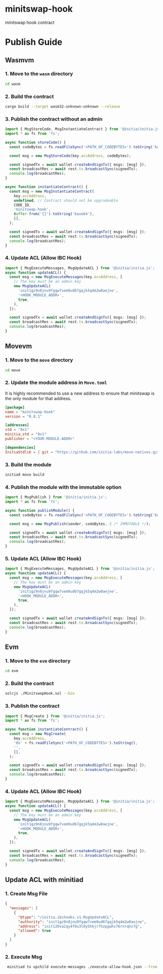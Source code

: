 # minitswap-hook

minitswap hook contract

# Publish Guide

## Wasmvm

### 1. Move to the `wasm` directory

```bash
cd wasm
```

### 2. Build the contract

```bash
cargo build --target wasm32-unknown-unknown --release
```

### 3. Publish the contract without an admin

```typescript
import { MsgStoreCode, MsgInstantiateContract } from '@initia/initia.js';
import * as fs from 'fs';

async function storeCode() {
  const codeBytes = fs.readFileSync('<PATH_OF_CODEBYTES>').toString('base64'); // get .wasm file

  const msg = new MsgStoreCode(key.accAddress, codeBytes);

  const signedTx = await wallet.createAndSignTx({ msgs: [msg] });
  const broadcastRes = await rest.tx.broadcastSync(signedTx);
  console.log(broadcastRes);
}

async function instantiateContract() {
  const msg = new MsgInstantiateContract(
    key.accAddress,
    undefined, // Contract should not be upgradeable
    CODE_ID,
    'minitswap-hook',
    Buffer.from('{}').toString('base64'),
    [],
  );

  const signedTx = await wallet.createAndSignTx({ msgs: [msg] });
  const broadcastRes = await rest.tx.broadcastSync(signedTx);
  console.log(broadcastRes);
}
```

### 4. Update ACL (Allow IBC Hook)

```typescript
import { MsgExecuteMessages, MsgUpdateACL } from '@initia/initia.js';
async function updateACL() {
  const msg = new MsgExecuteMessages(key.accAddress, [
    // The key must be an admin key
    new MsgUpdateACL(
      'init1gz9n8jnu9fgqw7vem9ud67gqjk5q4m2w0aejne',
      '<HOOK_MODULE_ADDR>',
      true,
    ),
  ]);

  const signedTx = await wallet.createAndSignTx({ msgs: [msg] });
  const broadcastRes = await rest.tx.broadcastSync(signedTx);
  console.log(broadcastRes);
}
```

## Movevm

### 1. Move to the `move` directory

```bash
cd move
```

### 2. Update the module address in `Move.toml`

It is highly recommended to use a new address to ensure that minitswap is the only module for that address.

```toml
[package]
name = "minitswap-hook"
version = "0.0.1"

[addresses]
std = "0x1"
minitia_std = "0x1"
publisher = "<YOUR-MODULE-ADDR>"

[dependencies]
InitiaStdlib = { git = "https://github.com/initia-labs/move-natives.git", subdir = "initia_stdlib", rev = "0a6aa67b41087c56b6fe7ae54e75c0ecceb388a8" }
```

### 3. Build the module

```bash
initiad move build
```

### 4. Publish the module with the immutable option

```typescript
import { MsgPublish } from '@initia/initia.js';
import * as fs from 'fs';

async function publishModule() {
  const codeBytes = fs.readFileSync('<PATH_OF_CODEBYTES>').toString('base64'); // get .mv file

  const msg = new MsgPublish(sender, codeBytes, 2 /* IMMUTABLE */);

  const signedTx = await wallet.createAndSignTx({ msgs: [msg] });
  const broadcastRes = await rest.tx.broadcastSync(signedTx);
  console.log(broadcastRes);
}
```

### 5. Update ACL (Allow IBC Hook)

```typescript
import { MsgExecuteMessages, MsgUpdateACL } from '@initia/initia.js';
async function updateACL() {
  const msg = new MsgExecuteMessages(key.accAddress, [
    // The key must be an admin key
    new MsgUpdateACL(
      'init1gz9n8jnu9fgqw7vem9ud67gqjk5q4m2w0aejne',
      '<HOOK_MODULE_ADDR>',
      true,
    ),
  ]);

  const signedTx = await wallet.createAndSignTx({ msgs: [msg] });
  const broadcastRes = await rest.tx.broadcastSync(signedTx);
  console.log(broadcastRes);
}
```

## Evm

### 1. Move to the `evm` directory

```bash
cd evm
```

### 2. Build the contract

```bash
solcjs ./MinitswapHook.sol --bin
```

### 3. Publish the contract

```typescript
import { MsgCreate } from '@initia/initia.js';
import * as fs from 'fs';

async function instantiateContract() {
  const msg = new MsgCreate(
    key.accAddress,
    '0x' + fs.readFileSync('<PATH_OF_CODEBYTES>').toString(),
    '',
    [],
  );

  const signedTx = await wallet.createAndSignTx({ msgs: [msg] });
  const broadcastRes = await rest.tx.broadcastSync(signedTx);
  console.log(broadcastRes);
}
```

### 4. Update ACL (Allow IBC Hook)

```typescript
import { MsgExecuteMessages, MsgUpdateACL } from '@initia/initia.js';
async function updateACL() {
  const msg = new MsgExecuteMessages(key.accAddress, [
    // The key must be an admin key
    new MsgUpdateACL(
      'init1gz9n8jnu9fgqw7vem9ud67gqjk5q4m2w0aejne',
      '<HOOK_MODULE_ADDR>',
      true,
    ),
  ]);

  const signedTx = await wallet.createAndSignTx({ msgs: [msg] });
  const broadcastRes = await rest.tx.broadcastSync(signedTx);
  console.log(broadcastRes);
}
```

## Update ACL with minitiad

### 1. Create Msg File

```json
{
  "messages": [
    {
      "@type": "/initia.ibchooks.v1.MsgUpdateACL",
      "authority": "init1gz9n8jnu9fgqw7vem9ud67gqjk5q4m2w0aejne",
      "address": "init120va2qy4f0u3l0y5hkjr7hzpgwhs76rnrqhz7g",
      "allowed": true
    }
  ]
}
```

### 2. Execute Msg

```bash
 minitiad tx opchild execute-messages ./execute-allow-hook.json --from {admin-key} --chain-id yominet-1 --node http://rpc-yominet-1.anvil.asia-southeast.initia.xyz --gas-adjustment 1.4 --gas auto
```
